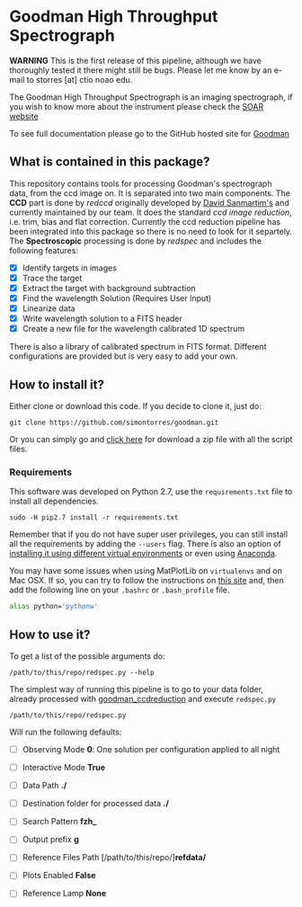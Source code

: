 # Goodman High Throughput Spectrograph
**WARNING** This is the first release of this pipeline, although we have 
thoroughly tested it there might still be bugs. Please let me know by an
e-mail to storres [at] ctio noao edu.

The Goodman High Throughput Spectrograph is an imaging spectrograph,
 if you wish to know more about the instrument please check the 
 [SOAR website](http://www.ctio.noao.edu/soar/content/goodman-high-throughput-spectrograph)
 
To see full documentation please go to the GitHub hosted site for [Goodman](https://simontorres.github.io/goodman/)

## What is contained in this package?

This repository contains tools for processing Goodman's spectrograph data, from the ccd image on. 
It is separated into two main components. The **CCD** part is done by _redccd_ originally developed by 
[David Sanmartim's](https://github.com/dsanmartim/goodman_ccdreduction) and currently maintained by our team. It does
the standard _ccd image reduction_, i.e. trim, bias and flat correction. Currently the ccd reduction pipeline has been
integrated into this package so there is no need to look for it separtely. The **Spectroscopic** processing is done by
_redspec_ and includes the following features:


- [x] Identify targets in images
- [x] Trace the target
- [x] Extract the target with background subtraction
- [x] Find the wavelength Solution (Requires User Input)
- [x] Linearize data
- [x] Write wavelength solution to a FITS header
- [x] Create a new file for the wavelength calibrated 1D spectrum

There is also a library of calibrated spectrum in FITS format. Different configurations are provided but is very easy
to add your own.

## How to install it?

Either clone or download this code. If you decide to clone it, just do:

```shell
git clone https://github.com/simontorres/goodman.git
```

Or you can simply go and [click here](https://github.com/simontorres/goodman/archive/master.zip)
for download a zip file with all the script files.

### Requirements

This software was developed on Python 2.7, use the `requirements.txt` file to install all dependencies.

```shell
sudo -H pip2.7 install -r requirements.txt
```

Remember that if you do not have super user privileges, you can still install all the requirements by adding 
the `--users` flag. There is also an option of [installing it using different virtual environments](http://docs.python-guide.org/en/latest/dev/virtualenvs/) 
or even using [Anaconda](https://www.continuum.io/downloads).


You may have some issues when using MatPlotLib on `virtualenvs` and on Mac OSX. If so, you can try to follow 
the instructions on [this site](http://matplotlib.org/faq/osx_framework.html#osxframework-faq) and, then add the 
following line on your `.bashrc` or `.bash_profile` file.

```bash
alias python='pythonw' 
```

## How to use it?
 
To get a list of the possible arguments do:

```shell
/path/to/this/repo/redspec.py --help
```

The simplest way of running this pipeline is to go to your data folder,
already processed with [goodman_ccdreduction](https://github.com/dsanmartim/goodman_ccdreduction)
and execute `redspec.py`

```shell
/path/to/this/repo/redspec.py
```

Will run the following defaults:
- [ ] Observing Mode **0**: One solution per configuration applied to all night
- [ ] Interactive Mode **True**
- [ ] Data Path **./**
- [ ] Destination folder for processed data **./**
- [ ] Search Pattern **fzh_**
- [ ] Output prefix **g**
- [ ] Reference Files Path [/path/to/this/repo/]**refdata/**
- [ ] Plots Enabled **False**
- [ ] Reference Lamp **None**

